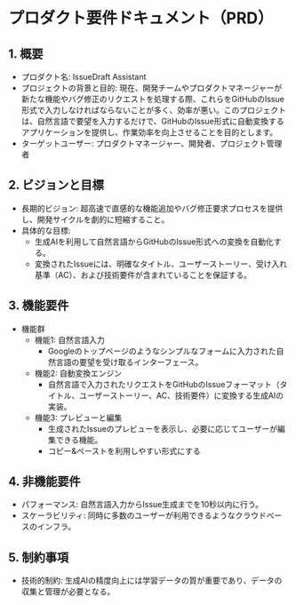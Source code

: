 # プロダクト要件ドキュメント（PRD）

## 1. 概要
- プロダクト名: IssueDraft Assistant
- プロジェクトの背景と目的: 現在、開発チームやプロダクトマネージャーが新たな機能やバグ修正のリクエストを処理する際、これらをGitHubのIssue形式で入力しなければならないことが多く、効率が悪い。このプロジェクトは、自然言語で要望を入力するだけで、GitHubのIssue形式に自動変換するアプリケーションを提供し、作業効率を向上させることを目的とします。
- ターゲットユーザー: プロダクトマネージャー、開発者、プロジェクト管理者

## 2. ビジョンと目標
- 長期的ビジョン: 超高速で直感的な機能追加やバグ修正要求プロセスを提供し、開発サイクルを劇的に短縮すること。
- 具体的な目標:
  - 生成AIを利用して自然言語からGitHubのIssue形式への変換を自動化する。
  - 変換されたIssueには、明確なタイトル、ユーザーストーリー、受け入れ基準（AC）、および技術要件が含まれていることを保証する。
  
## 3. 機能要件
- 機能群
  - 機能1: 自然言語入力
    - Googleのトップページのようなシンプルなフォームに入力された自然言語の要望を受け取るインターフェース。
  - 機能2: 自動変換エンジン
    - 自然言語で入力されたリクエストをGitHubのIssueフォーマット（タイトル、ユーザーストーリー、AC、技術要件）に変換する生成AIの実装。
  - 機能3: プレビューと編集
    - 生成されたIssueのプレビューを表示し、必要に応じてユーザーが編集できる機能。
    - コピー&ペーストを利用しやすい形式にする

## 4. 非機能要件
- パフォーマンス: 自然言語入力からIssue生成までを10秒以内に行う。
- スケーラビリティ: 同時に多数のユーザーが利用できるようなクラウドベースのインフラ。

## 5. 制約事項
- 技術的制約: 生成AIの精度向上には学習データの質が重要であり、データの収集と管理が必要となる。